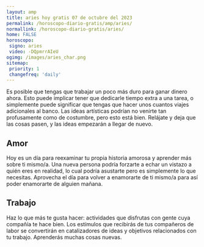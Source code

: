 ```yaml
---
layout: amp
title: aries hoy gratis 07 de octubre del 2023 
permalink: /horoscopo-diario-gratis/amp/aries/
normallink: /horoscopo-diario-gratis/aries/
home: FALSE
horoscopo:
 signo: aries
 video: -DQpmrrAIeU
ogimg: /images/aries_char.png
sitemap:
 priority: 1
 changefreq: 'daily'
---
```



Es posible que tengas que trabajar un poco más duro para ganar dinero ahora. Esto puede implicar tener que dedicarle tiempo extra a una tarea, o simplemente puede significar que tengas que hacer unos cuantos viajes adicionales al banco. Las ideas artísticas podrían no venirte tan profusamente como de costumbre, pero esto está bien. Relájate y deja que las cosas pasen, y las ideas empezarán a llegar de nuevo.

## Amor

Hoy es un día para reexaminar tu propia historia amorosa y aprender más sobre ti mismo/a. Una nueva persona podría forzarte a echar un vistazo a quién eres en realidad, lo cual podría asustarte pero es simplemente lo que necesitas. Aprovecha el día para volver a enamorarte de ti mismo/a para así poder enamorarte de alguien mañana.

## Trabajo

Haz lo que más te gusta hacer: actividades que disfrutas con gente cuya compañía te hace bien. Los estímulos que recibirás de tus compañeros de labor se convertirán en catalizadores de ideas y objetivos relacionados con tu trabajo. Aprenderás muchas cosas nuevas.